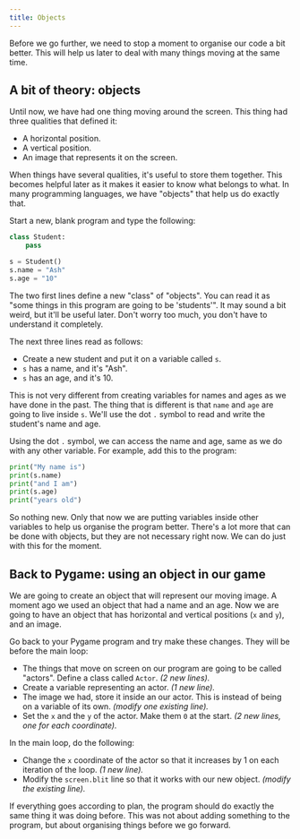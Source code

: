 ```yaml
---
title: Objects
---
```


Before we go further, we need to stop a moment to organise our code a bit better. This will help us later to deal with many things moving at the same time.

## A bit of theory: objects

Until now, we have had one thing moving around the screen. This thing had three qualities that defined it:

  * A horizontal position.
  * A vertical position.
  * An image that represents it on the screen.

When things have several qualities, it's useful to store them together. This becomes helpful later as it makes it easier to know what belongs to what. In many programming languages, we have "objects" that help us do exactly that.

Start a new, blank program and type the following:

```python
class Student:
    pass

s = Student()
s.name = "Ash"
s.age = "10"
```

The two first lines define a new "class" of "objects". You can read it as "some things in this program are going to be 'students'". It may sound a bit weird, but it'll be useful later. Don't worry too much, you don't have to understand it completely.

The next three lines read as follows:

  * Create a new student and put it on a variable called `s`.
  * `s` has a name, and it's "Ash".
  * `s` has an age, and it's 10.

This is not very different from creating variables for names and ages as we have done in the past. The thing that is different is that `name` and `age` are going to live inside `s`. We'll use the dot `.` symbol to read and write the student's name and age.

Using the dot `.` symbol, we can access the name and age, same as we do with any other variable. For example, add this to the program:

```python
print("My name is")
print(s.name)
print("and I am")
print(s.age)
print("years old")
```

So nothing new. Only that now we are putting variables inside other variables to help us organise the program better. There's a lot more that can be done with objects, but they are not necessary right now. We can do just with this for the moment.

## Back to Pygame: using an object in our game

We are going to create an object that will represent our moving image. A moment ago we used an object that had a name and an age. Now we are going to have an object that has horizontal and vertical positions (`x` and `y`), and an image.

Go back to your Pygame program and try make these changes. They will be before the main loop:

  * The things that move on screen on our program are going to be called "actors". Define a class called `Actor`. _(2 new lines)._
  * Create a variable representing an actor. _(1 new line)._
  * The image we had, store it inside an our actor. This is instead of being on a variable of its own. _(modify one existing line)._
  * Set the `x` and the `y` of the actor. Make them `0` at the start. _(2 new lines, one for each coordinate)._

In the main loop, do the following:

  * Change the `x` coordinate of the actor so that it increases by 1 on each iteration of the loop. _(1 new line)._
  * Modify the `screen.blit` line so that it works with our new object. _(modify the existing line)._

If everything goes according to plan, the program should do exactly the same thing it was doing before. This was not about adding something to the program, but about organising things before we go forward.
